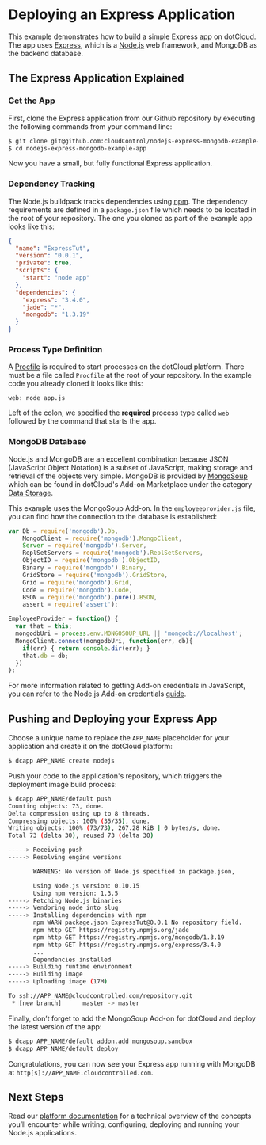 # Deploying an Express Application

This example demonstrates how to build a simple Express app on [dotCloud]. The
app uses [Express], which is a [Node.js] web framework, and MongoDB as the
backend database.

## The Express Application Explained

### Get the App
First, clone the Express application from our
Github repository by executing the following commands from your command line:

~~~bash
$ git clone git@github.com:cloudControl/nodejs-express-mongodb-example-app.git
$ cd nodejs-express-mongodb-example-app
~~~

Now you have a small, but fully functional Express application.

### Dependency Tracking

The Node.js buildpack tracks dependencies using
[npm]. The dependency requirements are defined in a `package.json` file which needs to be located
in the root of your repository. The one you cloned as part of the example app looks like this:

~~~json
{
  "name": "ExpressTut",
  "version": "0.0.1",
  "private": true,
  "scripts": {
    "start": "node app"
  },
  "dependencies": {
    "express": "3.4.0",
    "jade": "*",
    "mongodb": "1.3.19"
  }
}
~~~

### Process Type Definition

A [Procfile] is required to start processes on the dotCloud platform. There
must be a file called `Procfile` at the root of your repository. In the example
code you already cloned it looks like this:

~~~
web: node app.js
~~~

Left of the colon, we specified the **required** process type called `web` followed by the command that starts the app.

### MongoDB Database

Node.js and MongoDB are an excellent combination because JSON
(JavaScript Object Notation) is a subset of JavaScript, making storage and
retrieval of the objects very simple. MongoDB is provided by [MongoSoup]
which can be found in dotCloud's Add-on Marketplace under the
category [Data Storage].

This example uses the MongoSoup Add-on. In the
`employeeprovider.js` file, you can find how the connection to the database is
established:

~~~javascript
var Db = require('mongodb').Db,
    MongoClient = require('mongodb').MongoClient,
    Server = require('mongodb').Server,
    ReplSetServers = require('mongodb').ReplSetServers,
    ObjectID = require('mongodb').ObjectID,
    Binary = require('mongodb').Binary,
    GridStore = require('mongodb').GridStore,
    Grid = require('mongodb').Grid,
    Code = require('mongodb').Code,
    BSON = require('mongodb').pure().BSON,
    assert = require('assert');

EmployeeProvider = function() {
  var that = this;
  mongodbUri = process.env.MONGOSOUP_URL || 'mongodb://localhost';
  MongoClient.connect(mongodbUri, function(err, db){
    if(err) { return console.dir(err); }
    that.db = db;
  })
};
~~~

For more information related to getting Add-on credentials in JavaScript, you
can refer to the Node.js Add-on credentials [guide][get-conf].


## Pushing and Deploying your Express App

Choose a unique name to replace the `APP_NAME` placeholder for your application
and create it on the dotCloud platform:

~~~bash
$ dcapp APP_NAME create nodejs
~~~

Push your code to the application's repository, which triggers the deployment
image build process:

~~~bash
$ dcapp APP_NAME/default push
Counting objects: 73, done.
Delta compression using up to 8 threads.
Compressing objects: 100% (35/35), done.
Writing objects: 100% (73/73), 267.28 KiB | 0 bytes/s, done.
Total 73 (delta 30), reused 73 (delta 30)

-----> Receiving push
-----> Resolving engine versions

       WARNING: No version of Node.js specified in package.json,

       Using Node.js version: 0.10.15
       Using npm version: 1.3.5
-----> Fetching Node.js binaries
-----> Vendoring node into slug
-----> Installing dependencies with npm
       npm WARN package.json ExpressTut@0.0.1 No repository field.
       npm http GET https://registry.npmjs.org/jade
       npm http GET https://registry.npmjs.org/mongodb/1.3.19
       npm http GET https://registry.npmjs.org/express/3.4.0
       ...
       Dependencies installed
-----> Building runtime environment
-----> Building image
-----> Uploading image (17M)

To ssh://APP_NAME@cloudcontrolled.com/repository.git
 * [new branch]      master -> master
~~~

Finally, don’t forget to add the MongoSoup Add-on for dotCloud and deploy the
latest version of the app:

~~~bash
$ dcapp APP_NAME/default addon.add mongosoup.sandbox
$ dcapp APP_NAME/default deploy
~~~

Congratulations, you can now see your Express app running with MongoDB at
`http[s]://APP_NAME.cloudcontrolled.com`.


## Next Steps
Read our [platform documentation] for a technical overview of the concepts you’ll
encounter while writing, configuring, deploying and running your Node.js
applications.


[Node.js]: http://nodejs.org/
[Express]: http://expressjs.com/
[npm]: https://npmjs.org/
[dotCloud]: http://next.dotcloud.com
[Node.js buildpack]: https://github.com/cloudControl/buildpack-nodejs
[get-conf]: https://next.dotcloud.com/dev-center/guides/nodejs/add-on-credentials
[Procfile]: https://next.dotcloud.com/dev-center/platform-documentation#buildpacks-and-the-procfile
[platform documentation]: https://next.dotcloud.com/dev-center/platform-documentation
[Data Storage]: https://next.dotcloud.com/add-ons?c=1
[MongoSoup]: https://next.dotcloud.com/add-ons/mongosoup
